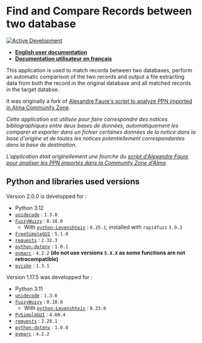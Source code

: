 # Find and Compare Records between two database

[![Active Development](https://img.shields.io/badge/Maintenance%20Level-Actively%20Developed-brightgreen.svg)](https://gist.github.com/cheerfulstoic/d107229326a01ff0f333a1d3476e068d)

* __[English user documentation](./doc/user/EN)__
* __[Documentation utilisateur en français](./doc/user/FR)__

This application is used to match records between two databases, perform an automatic comparison of the two records and output a file extracting data from both the record in the original database and all matched records in the target databse.

It was originally a fork of [Alexandre Faure's script to analyze PPN imported in Alma Community Zone](https://github.com/louxfaure/AlmaCZRecord_To_Sudoc_Record).

_Cette application est utilisée pour faire correspondre des notices bibliographiques entre deux bases de données, automatiquement les comparer et exporter dans un fichier certaines données de la notice dans la base d'origine et de toutes les notices potentiellement correspondantes dans la base de destination._

_L'application était originellement une fourche du [script d'Alexandre Faure pour analiser les PPN importés dans la Community Zone d'Alma](https://github.com/louxfaure/AlmaCZRecord_To_Sudoc_Record)._


## Python and libraries used versions 

Version 2.0.0 is developped for :

* Python 3.12
* [`unidecode`](https://pypi.org/project/Unidecode/) : `1.3.8`
* [`FuzzyWuzzy`](https://pypi.org/project/fuzzywuzzy/) : `0.18.0`
  * With [`python-Levenshtein`](https://pypi.org/project/python-Levenshtein/) : `0.25.1`, installed with `rapidfuzz` `3.9.3`
* [`FreeSimpleGUI`](https://pypi.org/project/FreeSimpleGUI/) : `5.1.0`
* [`requests`](https://pypi.org/project/requests/) : `2.32.3`
* [`python-dotenv`](https://pypi.org/project/python-dotenv/) : `1.0.1`
* [`pymarc`](https://pypi.org/project/pymarc/) : `4.2.2` __(do not use versions `5.X.X` as some functions are not retrocompatible)__
* [`pyisbn`](https://pypi.org/project/pyisbn) : `1.3.1`

Version 1.17.5 was developped for :

* Python 3.11
* [`unidecode`](https://pypi.org/project/Unidecode/) : `1.3.6`
* [`FuzzyWuzzy`](https://pypi.org/project/fuzzywuzzy/) : `0.18.0`
  * With [`python-Levenshtein`](https://pypi.org/project/python-Levenshtein/) : `0.23.0`
* [`PySimpleGUI`](https://pypi.org/project/PySimpleGUI/) : `4.60.4`
* [`requests`](https://pypi.org/project/requests/) : `2.28.1`
* [`python-dotenv`](https://pypi.org/project/python-dotenv/) : `1.0.0`
* [`pymarc`](https://pypi.org/project/pymarc/) : `4.2.2`
